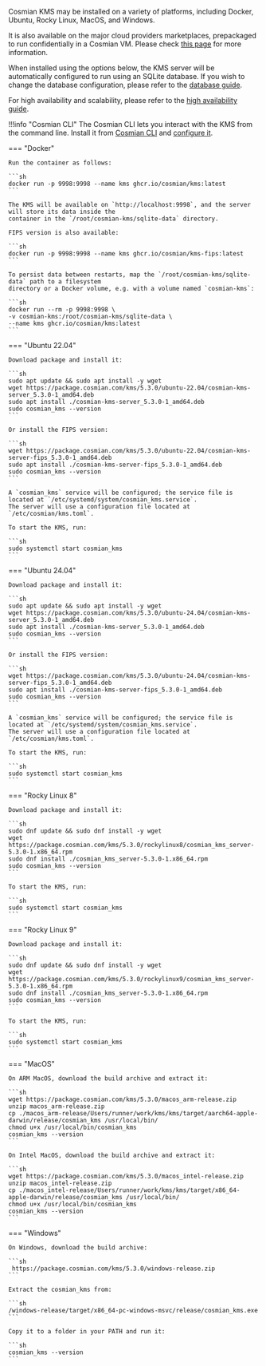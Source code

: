 Cosmian KMS may be installed on a variety of platforms, including Docker, Ubuntu, Rocky Linux, MacOS, and Windows.

It is also available on the major cloud providers marketplaces, prepackaged to run confidentially in a Cosmian VM.
Please check [this page](./marketplace_guide.md) for more information.

When installed using the options below, the KMS server will be automatically configured to run
using an SQLite database.
If you wish to change the database configuration, please refer to the [database guide](../database.md).

For high availability and scalability, please refer to the [high availability guide](./high_availability_mode.md).

!!!info "Cosmian CLI"
    The Cosmian CLI lets you interact with the KMS from the command line.
    Install it from [Cosmian CLI](https://package.cosmian.com/cli/)
    and [configure it](../../cosmian_cli/index.md).

=== "Docker"

    Run the container as follows:

    ```sh
    docker run -p 9998:9998 --name kms ghcr.io/cosmian/kms:latest
    ```

    The KMS will be available on `http://localhost:9998`, and the server will store its data inside the
    container in the `/root/cosmian-kms/sqlite-data` directory.

    FIPS version is also available:

    ```sh
    docker run -p 9998:9998 --name kms ghcr.io/cosmian/kms-fips:latest
    ```

    To persist data between restarts, map the `/root/cosmian-kms/sqlite-data` path to a filesystem
    directory or a Docker volume, e.g. with a volume named `cosmian-kms`:

    ```sh
    docker run --rm -p 9998:9998 \
    -v cosmian-kms:/root/cosmian-kms/sqlite-data \
    --name kms ghcr.io/cosmian/kms:latest
    ```

=== "Ubuntu 22.04"

    Download package and install it:

    ```sh
    sudo apt update && sudo apt install -y wget
    wget https://package.cosmian.com/kms/5.3.0/ubuntu-22.04/cosmian-kms-server_5.3.0-1_amd64.deb
    sudo apt install ./cosmian-kms-server_5.3.0-1_amd64.deb
    sudo cosmian_kms --version
    ```

    Or install the FIPS version:

    ```sh
    wget https://package.cosmian.com/kms/5.3.0/ubuntu-22.04/cosmian-kms-server-fips_5.3.0-1_amd64.deb
    sudo apt install ./cosmian-kms-server-fips_5.3.0-1_amd64.deb
    sudo cosmian_kms --version
    ```

    A `cosmian_kms` service will be configured; the service file is located at `/etc/systemd/system/cosmian_kms.service`.
    The server will use a configuration file located at `/etc/cosmian/kms.toml`.

    To start the KMS, run:

    ```sh
    sudo systemctl start cosmian_kms
    ```

=== "Ubuntu 24.04"

    Download package and install it:

    ```sh
    sudo apt update && sudo apt install -y wget
    wget https://package.cosmian.com/kms/5.3.0/ubuntu-24.04/cosmian-kms-server_5.3.0-1_amd64.deb
    sudo apt install ./cosmian-kms-server_5.3.0-1_amd64.deb
    sudo cosmian_kms --version
    ```

    Or install the FIPS version:

    ```sh
    wget https://package.cosmian.com/kms/5.3.0/ubuntu-24.04/cosmian-kms-server-fips_5.3.0-1_amd64.deb
    sudo apt install ./cosmian-kms-server-fips_5.3.0-1_amd64.deb
    sudo cosmian_kms --version
    ```

    A `cosmian_kms` service will be configured; the service file is located at `/etc/systemd/system/cosmian_kms.service`.
    The server will use a configuration file located at `/etc/cosmian/kms.toml`.

    To start the KMS, run:

    ```sh
    sudo systemctl start cosmian_kms
    ```

=== "Rocky Linux 8"

    Download package and install it:

    ```sh
    sudo dnf update && sudo dnf install -y wget
    wget https://package.cosmian.com/kms/5.3.0/rockylinux8/cosmian_kms_server-5.3.0-1.x86_64.rpm
    sudo dnf install ./cosmian_kms_server-5.3.0-1.x86_64.rpm
    sudo cosmian_kms --version
    ```

    To start the KMS, run:

    ```sh
    sudo systemctl start cosmian_kms
    ```

=== "Rocky Linux 9"

    Download package and install it:

    ```sh
    sudo dnf update && sudo dnf install -y wget
    wget https://package.cosmian.com/kms/5.3.0/rockylinux9/cosmian_kms_server-5.3.0-1.x86_64.rpm
    sudo dnf install ./cosmian_kms_server-5.3.0-1.x86_64.rpm
    sudo cosmian_kms --version
    ```

    To start the KMS, run:

    ```sh
    sudo systemctl start cosmian_kms
    ```

=== "MacOS"

    On ARM MacOS, download the build archive and extract it:

    ```sh
    wget https://package.cosmian.com/kms/5.3.0/macos_arm-release.zip
    unzip macos_arm-release.zip
    cp ./macos_arm-release/Users/runner/work/kms/kms/target/aarch64-apple-darwin/release/cosmian_kms /usr/local/bin/
    chmod u+x /usr/local/bin/cosmian_kms
    cosmian_kms --version
    ```

    On Intel MacOS, download the build archive and extract it:

    ```sh
    wget https://package.cosmian.com/kms/5.3.0/macos_intel-release.zip
    unzip macos_intel-release.zip
    cp ./macos_intel-release/Users/runner/work/kms/kms/target/x86_64-apple-darwin/release/cosmian_kms /usr/local/bin/
    chmod u+x /usr/local/bin/cosmian_kms
    cosmian_kms --version
    ```

=== "Windows"

    On Windows, download the build archive:

    ```sh
     https://package.cosmian.com/kms/5.3.0/windows-release.zip
    ```

    Extract the cosmian_kms from:

    ```sh
    /windows-release/target/x86_64-pc-windows-msvc/release/cosmian_kms.exe
    ```

    Copy it to a folder in your PATH and run it:

    ```sh
    cosmian_kms --version
    ```
